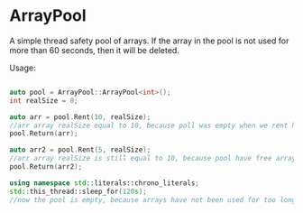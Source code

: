 # ArrayPool

A simple thread safety pool of arrays.
If the array in the pool is not used for more than 60 seconds, then it will be deleted.

Usage:

```C++

auto pool = ArrayPool::ArrayPool<int>();
int realSize = 0;

auto arr = pool.Rent(10, realSize);
//arr array realSize equal to 10, because poll was empty when we rent him
pool.Return(arr);

auto arr2 = pool.Rent(5, realSize);
//arr array realSize is still equal to 10, because pool have free array with size 10
pool.Return(arr2);

using namespace std::literals::chrono_literals;
std::this_thread::sleep_for(120s);
//now the pool is empty, because arrays have not been used for too long

```
